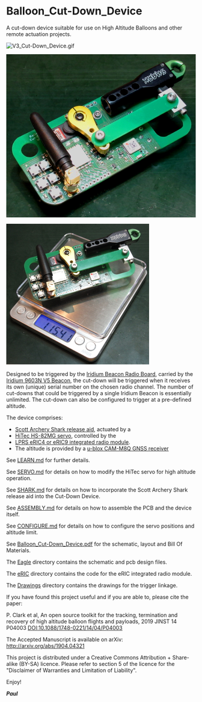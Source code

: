 # Balloon_Cut-Down_Device


A cut-down device suitable for use on High Altitude Balloons and other remote actuation projects.

![V3_Cut-Down_Device.gif](https://github.com/PaulZC/Balloon_Cut-Down_Device/blob/master/img/V3_Cut-Down_Device.gif)

![V3_Cut-Down_Device_1.JPG](https://github.com/PaulZC/Balloon_Cut-Down_Device/blob/master/img/V3_Cut-Down_Device_1.JPG)

![V3_Cut-Down_Device_2.JPG](https://github.com/PaulZC/Balloon_Cut-Down_Device/blob/master/img/V3_Cut-Down_Device_2.JPG)

Designed to be triggered by the [Iridium Beacon Radio Board](https://github.com/PaulZC/Iridium_Beacon_Radio_Board),
carried by the [Iridium 9603N V5 Beacon](https://github.com/PaulZC/Iridium_9603_Beacon), the cut-down will be triggered
when it receives its own (unique) serial number on the chosen radio channel. The number of cut-downs that could be
triggered by a single Iridium Beacon is essentially unlimited. The cut-down can also be configured to trigger at
a pre-defined altitude.

The device comprises:
- [Scott Archery Shark release aid](https://scottarchery.com/collections/releases/products/shark-release), actuated by a
- [HiTec HS-82MG servo](https://www.servoshop.co.uk/index.php?pid=HITHS82MG&area=Servo), controlled by the
- [LPRS eRIC4 or eRIC9 integrated radio module](http://www.lprs.co.uk/products/easyradio-ism-modules/eric-soc-rf-modules.html).
- The altitude is provided by a [u-blox CAM-M8Q GNSS receiver](https://www.u-blox.com/en/product/cam-m8-series)

See [LEARN.md](https://github.com/PaulZC/Balloon_Cut-Down_Device/blob/master/LEARN.md) for further details.

See [SERVO.md](https://github.com/PaulZC/Balloon_Cut-Down_Device/blob/master/SERVO.md) for details on how to modify the HiTec servo for
high altitude operation.

See [SHARK.md](https://github.com/PaulZC/Balloon_Cut-Down_Device/blob/master/SHARK.md) for details on how to incorporate the Scott Archery Shark release aid
into the Cut-Down Device.

See [ASSEMBLY.md](https://github.com/PaulZC/Balloon_Cut-Down_Device/blob/master/ASSEMBLY.md) for details on how to assemble the PCB and the device itself.

See [CONFIGURE.md](https://github.com/PaulZC/Balloon_Cut-Down_Device/blob/master/CONFIGURE.md) for details on how to configure the servo positions and altitude limit.

See [Balloon_Cut-Down_Device.pdf](https://github.com/PaulZC/Balloon_Cut-Down_Device/blob/master/Balloon_Cut-Down_Device.pdf) for the schematic,
layout and Bill Of Materials.

The [Eagle](https://github.com/PaulZC/Balloon_Cut-Down_Device/tree/master/Eagle) directory contains the schematic and pcb design files.

The [eRIC](https://github.com/PaulZC/Balloon_Cut-Down_Device/tree/master/eRIC) directory contains the code for the eRIC integrated radio module.

The [Drawings](https://github.com/PaulZC/Balloon_Cut-Down_Device/tree/master/Drawings) directory contains the drawings for the trigger linkage.

If you have found this project useful and if you are able to, please cite the paper:

P. Clark et al, An open source toolkit for the tracking, termination and recovery of high altitude balloon flights and payloads, 2019 JINST 14 P04003
[DOI:10.1088/1748-0221/14/04/P04003](https://doi.org/10.1088/1748-0221/14/04/P04003)

The Accepted Manuscript is available on arXiv: http://arxiv.org/abs/1904.04321

This project is distributed under a Creative Commons Attribution + Share-alike (BY-SA) licence.
Please refer to section 5 of the licence for the "Disclaimer of Warranties and Limitation of Liability".

Enjoy!

**_Paul_**